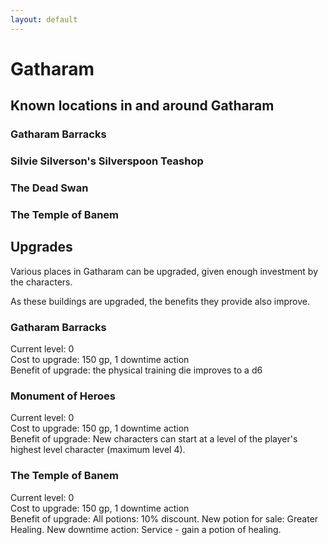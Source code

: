 ```yaml
---
layout: default
---
```


# Gatharam

## Known locations in and around Gatharam

### Gatharam Barracks

### Silvie Silverson's Silverspoon Teashop

### The Dead Swan

### The Temple of Banem

## Upgrades

Various places in Gatharam can be upgraded, given enough investment by the characters. 

As these buildings are upgraded, the benefits they provide also improve.

### Gatharam Barracks
Current level: 0  
Cost to upgrade: 150 gp, 1 downtime action  
Benefit of upgrade: the physical training die improves to a d6

### Monument of Heroes
Current level: 0  
Cost to upgrade: 150 gp, 1 downtime action  
Benefit of upgrade: New characters can start at a level of the player's highest level character (maximum level 4).

### The Temple of Banem
Current level: 0  
Cost to upgrade: 150 gp, 1 downtime action  
Benefit of upgrade: All potions: 10% discount. New potion for sale: Greater Healing. New downtime action: Service - gain a potion of healing.
